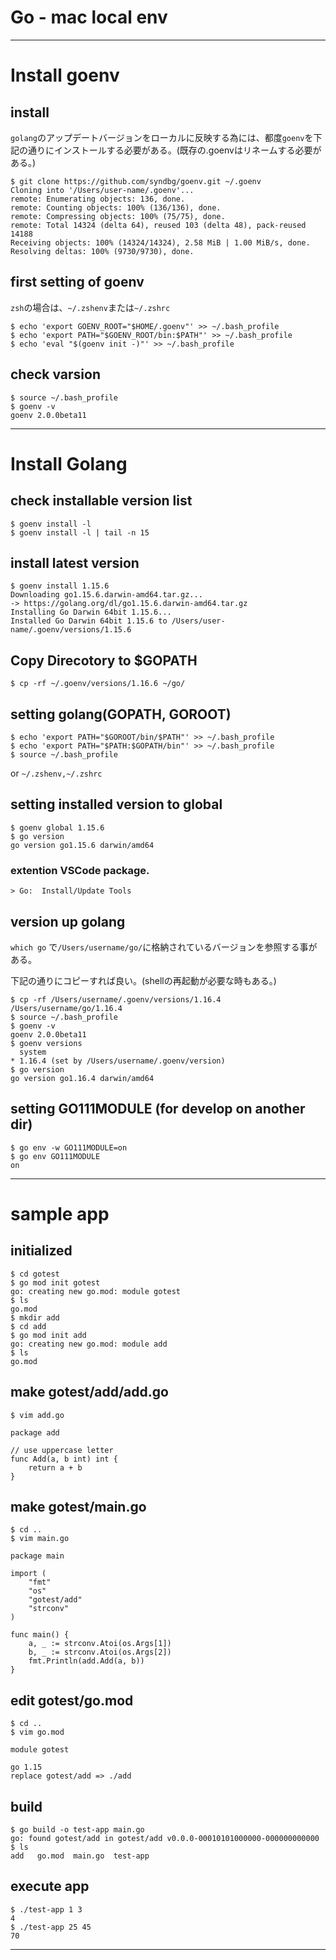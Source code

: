 # Go - mac local env

---

# Install goenv
## install

`golang`のアップデートバージョンをローカルに反映する為には、都度`goenv`を下記の通りにインストールする必要がある。(既存の.goenvはリネームする必要がある。)

```shell-sesshion
$ git clone https://github.com/syndbg/goenv.git ~/.goenv
Cloning into '/Users/user-name/.goenv'...
remote: Enumerating objects: 136, done.
remote: Counting objects: 100% (136/136), done.
remote: Compressing objects: 100% (75/75), done.
remote: Total 14324 (delta 64), reused 103 (delta 48), pack-reused 14188
Receiving objects: 100% (14324/14324), 2.58 MiB | 1.00 MiB/s, done.
Resolving deltas: 100% (9730/9730), done.
```

## first setting of goenv

`zsh`の場合は、`~/.zshenv`または`~/.zshrc`

```shell-sesshion
$ echo 'export GOENV_ROOT="$HOME/.goenv"' >> ~/.bash_profile
$ echo 'export PATH="$GOENV_ROOT/bin:$PATH"' >> ~/.bash_profile
$ echo 'eval "$(goenv init -)"' >> ~/.bash_profile
```

## check varsion

```shell-sesshion
$ source ~/.bash_profile
$ goenv -v
goenv 2.0.0beta11
```

---

# Install Golang

## check installable version list

```shell-sesshion
$ goenv install -l
$ goenv install -l | tail -n 15
```

## install latest version

```shell-sesshion
$ goenv install 1.15.6
Downloading go1.15.6.darwin-amd64.tar.gz...
-> https://golang.org/dl/go1.15.6.darwin-amd64.tar.gz
Installing Go Darwin 64bit 1.15.6...
Installed Go Darwin 64bit 1.15.6 to /Users/user-name/.goenv/versions/1.15.6
```

## Copy Direcotory to $GOPATH

```shell-sesshion
$ cp -rf ~/.goenv/versions/1.16.6 ~/go/
```

## setting golang(GOPATH, GOROOT)

```shell-sesshion
$ echo 'export PATH="$GOROOT/bin/$PATH"' >> ~/.bash_profile
$ echo 'export PATH="$PATH:$GOPATH/bin"' >> ~/.bash_profile
$ source ~/.bash_profile
```

or `~/.zshenv,~/.zshrc`

## setting installed version to global

```shell-sesshion
$ goenv global 1.15.6
$ go version
go version go1.15.6 darwin/amd64
```

### extention VSCode package.

```Shell-session
> Go:  Install/Update Tools
```

## version up golang

`which go` で`/Users/username/go/`に格納されているバージョンを参照する事がある。

下記の通りにコピーすれば良い。(shellの再起動が必要な時もある。)

```shell-sesshion
$ cp -rf /Users/username/.goenv/versions/1.16.4 /Users/username/go/1.16.4
$ source ~/.bash_profile
$ goenv -v
goenv 2.0.0beta11
$ goenv versions
  system
* 1.16.4 (set by /Users/username/.goenv/version)
$ go version
go version go1.16.4 darwin/amd64
```

## setting GO111MODULE (for develop on another dir)

```shell-sesshion
$ go env -w GO111MODULE=on
$ go env GO111MODULE
on
```

---

# sample app

## initialized

```shell-sesshion
$ cd gotest
$ go mod init gotest
go: creating new go.mod: module gotest
$ ls
go.mod
$ mkdir add
$ cd add
$ go mod init add
go: creating new go.mod: module add
$ ls
go.mod
```

## make gotest/add/add.go

```shell-sesshion
$ vim add.go
```

```golangs
package add

// use uppercase letter
func Add(a, b int) int {
    return a + b
}
```

## make gotest/main.go

```shell-sesshion
$ cd ..
$ vim main.go
```

```golang
package main

import (
    "fmt"
    "os"
    "gotest/add"
    "strconv"
)

func main() {
    a, _ := strconv.Atoi(os.Args[1])
    b, _ := strconv.Atoi(os.Args[2])
    fmt.Println(add.Add(a, b))
}
```

## edit gotest/go.mod

```shell-sesshion
$ cd ..
$ vim go.mod
```

```golang
module gotest

go 1.15
replace gotest/add => ./add
```

## build

```shell-sesshion
$ go build -o test-app main.go
go: found gotest/add in gotest/add v0.0.0-00010101000000-000000000000
$ ls
add   go.mod  main.go  test-app
```

## execute app

```shell-sesshion
$ ./test-app 1 3
4
$ ./test-app 25 45
70
```

---